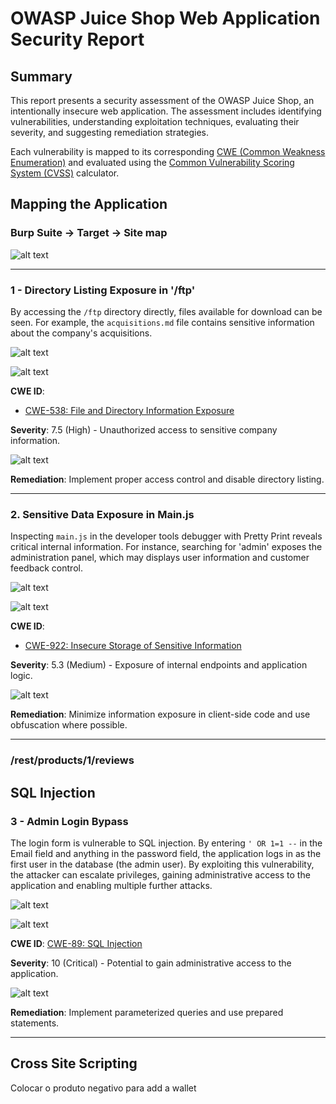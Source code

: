 # OWASP Juice Shop Web Application Security Report

## Summary

This report presents a security assessment of the OWASP Juice Shop, an intentionally insecure web application. The assessment includes identifying vulnerabilities, understanding exploitation techniques, evaluating their severity, and suggesting remediation strategies.

Each vulnerability is mapped to its corresponding [CWE (Common Weakness Enumeration)](https://cwe.mitre.org/) and evaluated using the [Common Vulnerability Scoring System (CVSS)](https://www.first.org/cvss/) calculator.



## Mapping the Application

### Burp Suite -> Target -> Site map

![alt text](img/mapping-burp.png)

---

### 1 - Directory Listing Exposure in '/ftp'

By accessing the `/ftp` directory directly, files available for download can be seen. For example, the `acquisitions.md` file contains sensitive information about the company's acquisitions.

![alt text](img/mapping-ftp.png)

![alt text](img/mapping-acquisitions.png)

**CWE ID**:
- [CWE-538: File and Directory Information Exposure](https://cwe.mitre.org/data/definitions/538.html)

**Severity**: 7.5 (High) - Unauthorized access to sensitive company information.

![alt text](img/mapping-ftp-score.png)

**Remediation**: Implement proper access control and disable directory listing.

---

### 2. Sensitive Data Exposure in Main.js

Inspecting `main.js` in the developer tools debugger with Pretty Print reveals critical internal information. For instance, searching for 'admin' exposes the administration panel, which may displays user information and customer feedback control.

![alt text](img/mapping-mainjs.png)

![alt text](img/mapping-admin-panel.png)

**CWE ID**:
- [CWE-922: Insecure Storage of Sensitive Information](https://cwe.mitre.org/data/definitions/922.html)

**Severity**: 5.3 (Medium) - Exposure of internal endpoints and application logic.

![alt text](img/mapping-mainjs-score.png)

**Remediation**: Minimize information exposure in client-side code and use obfuscation where possible.

---

### /rest/products/1/reviews

## SQL Injection

### 3 - Admin Login Bypass

The login form is vulnerable to SQL injection. By entering `' OR 1=1 --` in the Email field and anything in the password field, the application logs in as the first user in the database (the admin user). By exploiting this vulnerability, the attacker can escalate privileges, gaining administrative access to the application and enabling multiple further attacks.

![alt text](img/sqlinjection-admin-login.png)

![alt text](img/sqlinjection-admin-login2.png)


**CWE ID**: [CWE-89: SQL Injection](https://cwe.mitre.org/data/definitions/89.html)


**Severity**: 10 (Critical) - Potential to gain administrative access to the application.

![alt text](img/sqlinjection-admin-score.png)

**Remediation**: Implement parameterized queries and use prepared statements.

---


## Cross Site Scripting

Colocar o produto negativo para add a wallet
